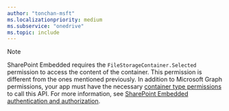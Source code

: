 ```yaml
---
author: "tonchan-msft"
ms.localizationpriority: medium
ms.subservice: "onedrive"
ms.topic: include
---
```


> [!NOTE]
> SharePoint Embedded requires the `FileStorageContainer.Selected` permission to access the content of the container. This permission is different from the ones mentioned previously. In addition to Microsoft Graph permissions, your app must have the necessary [container type permissions](/sharepoint/dev/embedded/development/auth#container-type-application-permissions) to call this API. For more information, see [SharePoint Embedded authentication and authorization](/sharepoint/dev/embedded/concepts/app-concepts/auth).
